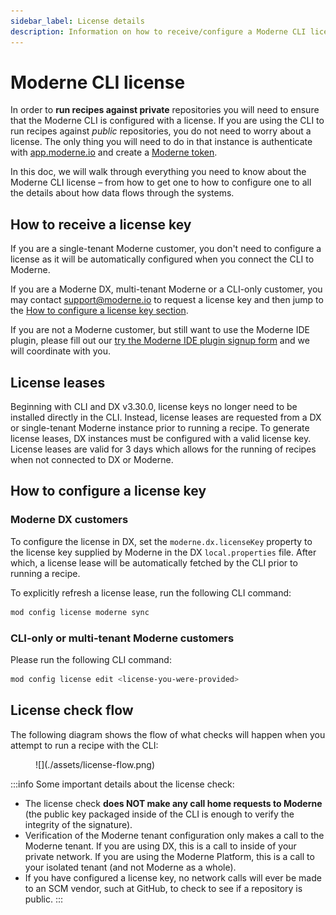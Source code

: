 ```yaml
---
sidebar_label: License details
description: Information on how to receive/configure a Moderne CLI license and how said license is used.
---
```


# Moderne CLI license

In order to **run recipes against private** repositories you will need to ensure that the Moderne CLI is configured with a license. If you are using the CLI to run recipes against _public_ repositories, you do not need to worry about a license. The only thing you will need to do in that instance is authenticate with [app.moderne.io](https://app.moderne.io) and create a [Moderne token](../../moderne-platform/references/moderne-tokens.md).

In this doc, we will walk through everything you need to know about the Moderne CLI license – from how to get one to how to configure one to all the details about how data flows through the systems.

## How to receive a license key

If you are a single-tenant Moderne customer, you don't need to configure a license as it will be automatically configured when you connect the CLI to Moderne.

If you are a Moderne DX, multi-tenant Moderne or a CLI-only customer, you may contact [support@moderne.io](mailto:support@moderne.io) to request a license key and then jump to the [How to configure a license key section](#how-to-configure-a-license-key).

If you are not a Moderne customer, but still want to use the Moderne IDE plugin, please fill out our [try the Moderne IDE plugin signup form](https://www.moderne.io/moderne-ide-plugin-signup) and we will coordinate with you.

## License leases

Beginning with CLI and DX v3.30.0, license keys no longer need to be installed directly in the CLI. Instead, license leases are requested from a DX or single-tenant Moderne instance prior to running a recipe. To generate license leases, DX instances must be configured with a valid license key. License leases are valid for 3 days which allows for the running of recipes when not connected to DX or Moderne.

## How to configure a license key

### Moderne DX customers

To configure the license in DX, set the `moderne.dx.licenseKey` property to the license key supplied by Moderne in the DX `local.properties` file. After which, a license lease will be automatically fetched by the CLI prior to running a recipe.

To explicitly refresh a license lease, run the following CLI command:

```bash
mod config license moderne sync
```

### CLI-only or multi-tenant Moderne customers

Please run the following CLI command:

```bash
mod config license edit <license-you-were-provided>
```

## License check flow

The following diagram shows the flow of what checks will happen when you attempt to run a recipe with the CLI:

<figure>
  ![](./assets/license-flow.png)
  <figcaption></figcaption>
</figure>

:::info
Some important details about the license check:

* The license check **does NOT make any call home requests to Moderne** (the public key packaged inside of the CLI is enough to verify the integrity of the signature).
* Verification of the Moderne tenant configuration only makes a call to the Moderne tenant. If you are using DX, this is a call to inside of your private network. If you are using the Moderne Platform, this is a call to your isolated tenant (and not Moderne as a whole).
* If you have configured a license key, no network calls will ever be made to an SCM vendor, such at GitHub, to check to see if a repository is public.
:::
